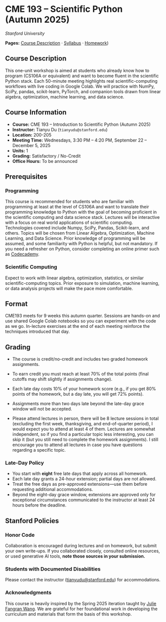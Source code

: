 # CME 193 – Scientific Python (Autumn 2025)

_Stanford University_

**Pages:** [Course Description](index.md) · [Syllabus](syllabus.md) · [Homework](homework.md))

## Course Description
This one-unit workshop is aimed at students who already know how to program (CS106A or equivalent) and want to become fluent in the scientific Python stack. Each 50-minute meeting highlights real scientific-computing workflows with live coding in Google Colab. We will practice with NumPy, SciPy, pandas, scikit-learn, PyTorch, and companion tools drawn from linear algebra, optimization, machine learning, and data science.

## Course Information
- **Course:** CME 193 – Introduction to Scientific Python (Autumn 2025)
- **Instructor:** Tianyu Du (`tianyudu@stanford.edu`)
- **Location:** 200-205
- **Meeting Time:** Wednesdays, 3:30 PM – 4:20 PM, September 22 – December 5, 2025
- **Units:** 1
- **Grading:** Satisfactory / No-Credit
- **Office Hours:** To be announced

## Prerequisites
### Programming
This course is recommended for students who are familiar with programming at least at the level of CS106A and want to translate their programming knowledge to Python with the goal of becoming proficient in the scientific computing and data science stack. Lectures will be interactive with a focus on real world applications of scientific computing. Technologies covered include Numpy, SciPy, Pandas, Scikit-learn, and others. Topics will be chosen from Linear Algebra, Optimization, Machine Learning, and Data Science. Prior knowledge of programming will be assumed, and some familiarity with Python is helpful, but not mandatory. If you need a refresher on Python, consider completing an online primer such as [Codecademy](http://www.codecademy.com/en/tracks/python).

### Scientific Computing
Expect to work with linear algebra, optimization, statistics, or similar scientific-computing topics. Prior exposure to simulation, machine learning, or data analysis projects will make the pace more comfortable.

## Format
CME193 meets for 9 weeks this autumn quarter. Sessions are hands-on and use shared Google Colab notebooks so you can experiment with the code as we go. In-lecture exercises at the end of each meeting reinforce the techniques introduced that day.

## Grading
- The course is credit/no-credit and includes two graded homework assignments.
- To earn credit you must reach at least 70% of the total points (final cutoffs may shift slightly if assignments change).
- Each late day costs 10% of your homework score (e.g., if you get 80\% points of the homework, but a day late, you will get 72\% points).
- Assignments more than two days late beyond the late-day grace window will not be accepted.

- Please attend lectures in person, there will be 8 lecture sessions in total (excluding the first week, thanksgiving, and end-of-quarter period), I would expect you to attend at least 4 of them. Lectures are somewhat independent, so if you find a particular topic less interesting, you can skip it (but you still need to complete the homework assignments). I still encourage you to attend all lectures in case you have questions regarding a specific topic.

### Late-Day Policy
- You start with **eight** free late days that apply across all homework.
- Each late day grants a 24-hour extension; partial days are not allowed.
- Treat the free days as pre-approved extensions—use them before requesting additional accommodations.
- Beyond the eight-day grace window, extensions are approved only for exceptional circumstances communicated to the instructor at least 24 hours before the deadline.

## Stanford Policies
### Honor Code
Collaboration is encouraged during lectures and on homework, but submit your own write-ups. If you collaborated closely, consulted online resources, or used generative AI tools, **note those sources in your submission.**

### Students with Documented Disabilities
Please contact the instructor (tianyudu@stanford.edu) for accommodations.

### Acknowledgments
This course is heavily inspired by the Spring 2025 iteration taught by [Julie Fangran Wang](https://web.stanford.edu/class/cme193/index.html). We are grateful for her foundational work in developing the curriculum and materials that form the basis of this workshop.

